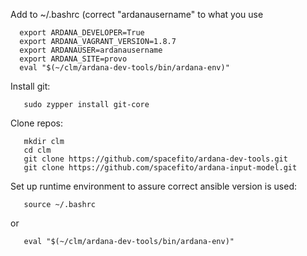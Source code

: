 Add to ~/.bashrc (correct "ardanausername" to what you use

```
  export ARDANA_DEVELOPER=True
  export ARDANA_VAGRANT_VERSION=1.8.7
  export ARDANAUSER=ardanausername
  export ARDANA_SITE=provo
  eval "$(~/clm/ardana-dev-tools/bin/ardana-env)"
```

Install git:

```
   sudo zypper install git-core
```

Clone repos:
```
   mkdir clm
   cd clm
   git clone https://github.com/spacefito/ardana-dev-tools.git
   git clone https://github.com/spacefito/ardana-input-model.git
```

Set up runtime environment to assure correct ansible version is used:
```
   source ~/.bashrc
```
or 
```
   eval "$(~/clm/ardana-dev-tools/bin/ardana-env)"
```

